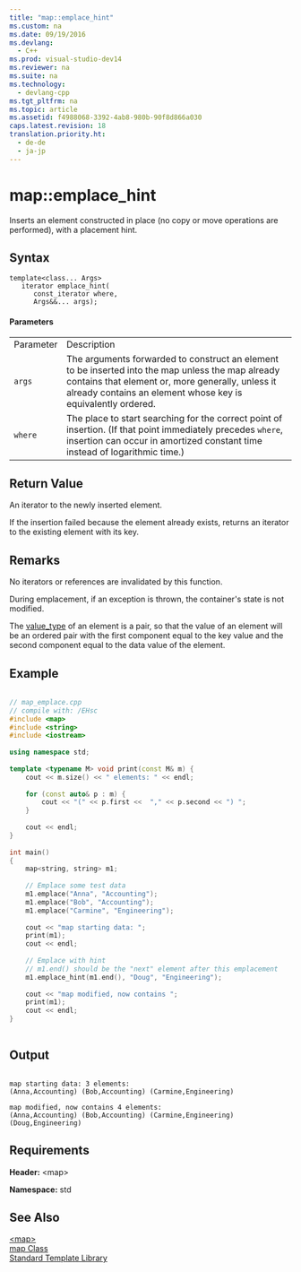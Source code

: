 ```yaml
---
title: "map::emplace_hint"
ms.custom: na
ms.date: 09/19/2016
ms.devlang: 
  - C++
ms.prod: visual-studio-dev14
ms.reviewer: na
ms.suite: na
ms.technology: 
  - devlang-cpp
ms.tgt_pltfrm: na
ms.topic: article
ms.assetid: f4988068-3392-4ab8-980b-90f8d866a030
caps.latest.revision: 18
translation.priority.ht: 
  - de-de
  - ja-jp
---
```

# map::emplace_hint
Inserts an element constructed in place (no copy or move operations are performed), with a placement hint.  
  
## Syntax  
  
```  
template<class... Args>  
   iterator emplace_hint(  
      const_iterator where,  
      Args&&... args);  
```  
  
#### Parameters  
  
|||  
|-|-|  
|Parameter|Description|  
|`args`|The arguments forwarded to construct an element to be inserted into the map unless the map already contains that element or, more generally, unless it already contains an element whose key is equivalently ordered.|  
|`where`|The place to start searching for the correct point of insertion. (If that point immediately precedes `where`, insertion can occur in amortized constant time instead of logarithmic time.)|  
  
## Return Value  
 An iterator to the newly inserted element.  
  
 If the insertion failed because the element already exists, returns an iterator to the existing element with its key.  
  
## Remarks  
 No iterators or references are invalidated by this function.  
  
 During emplacement, if an exception is thrown, the container's state is not modified.  
  
 The [value_type](../vs140/map--value_type.md) of an element is a pair, so that the value of an element will be an ordered pair with the first component equal to the key value and the second component equal to the data value of the element.  
  
## Example  
  
```cpp  
  
// map_emplace.cpp  
// compile with: /EHsc  
#include <map>  
#include <string>  
#include <iostream>  
  
using namespace std;  
  
template <typename M> void print(const M& m) {  
    cout << m.size() << " elements: " << endl;  
  
    for (const auto& p : m) {  
        cout << "(" << p.first <<  "," << p.second << ") ";  
    }  
  
    cout << endl;  
}  
  
int main()  
{  
    map<string, string> m1;  
  
    // Emplace some test data  
    m1.emplace("Anna", "Accounting");  
    m1.emplace("Bob", "Accounting");  
    m1.emplace("Carmine", "Engineering");  
  
    cout << "map starting data: ";  
    print(m1);  
    cout << endl;  
  
    // Emplace with hint  
    // m1.end() should be the "next" element after this emplacement  
    m1.emplace_hint(m1.end(), "Doug", "Engineering");  
  
    cout << "map modified, now contains ";  
    print(m1);  
    cout << endl;  
}  
  
```  
  
## Output  
  
```  
  
map starting data: 3 elements:  
(Anna,Accounting) (Bob,Accounting) (Carmine,Engineering)  
  
map modified, now contains 4 elements:  
(Anna,Accounting) (Bob,Accounting) (Carmine,Engineering) (Doug,Engineering)  
```  
  
## Requirements  
 **Header:** <map\>  
  
 **Namespace:** std  
  
## See Also  
 [<map\>](../vs140/-map-.md)   
 [map Class](../vs140/map-Class.md)   
 [Standard Template Library](../vs140/Standard-Template-Library.md)